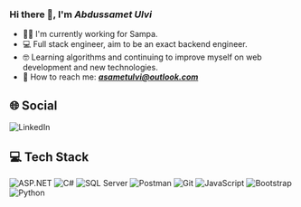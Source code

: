 ### Hi there 👋, I'm *Abdussamet Ulvi*

- 👨‍💻 I'm currently working for Sampa.
- 💻 Full stack engineer, aim to be an exact backend engineer.
- 🤓 Learning algorithms and continuing to improve myself on web development and new technologies.
- 📧 How to reach me: <a href="mailto:asametulvi@outlook.com">***asametulvi@outlook.com***</a> 

## 🌐 Social
![LinkedIn](https://img.shields.io/badge/LinkedIn-0077B5?style=for-the-badge&logo=linkedin&logoColor=white)

## 💻 Tech Stack
![ASP.NET](https://img.shields.io/badge/ASP.NET-5C2D91?style=for-the-badge&logo=dotnet&logoColor=white) ![C#](https://img.shields.io/badge/C%23-239120?style=for-the-badge&logo=csharp&logoColor=white) ![SQL Server](https://img.shields.io/badge/Microsoft%20SQL%20Server-CC2927?style=for-the-badge&logo=microsoft%20sql%20server&logoColor=white) ![Postman](https://img.shields.io/badge/Postman-FF6C37?style=for-the-badge&logo=postman&logoColor=white) ![Git](https://img.shields.io/badge/-Git-05122A?style=for-the-badge&logo=git) ![JavaScript](https://img.shields.io/badge/JavaScript-323330?style=for-the-badge&logo=javascript&logoColor=F7DF1E) ![Bootstrap](https://img.shields.io/badge/Bootstrap-563D7C?style=for-the-badge&logo=bootstrap&logoColor=white) ![Python](https://img.shields.io/badge/Python-FFD43B?style=for-the-badge&logo=python&logoColor=blue)
